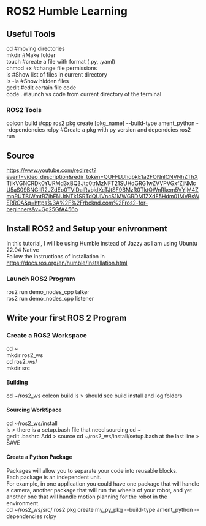 # **ROS2 Humble Learning**
## **Useful Tools**  
cd #moving directories  
mkdir #Make folder  
touch #create a file with format (.py, .yaml)  
chmod +x #change file permissions  
ls #Show list of files in current directory  
ls -la #Show hidden files  
gedit #edit certain file code  
code . #launch vs code from current directory of the terminal
### **ROS2 Tools**
colcon build #cpp
ros2 pkg create [pkg_name] --build-type ament_python --dependencies rclpy #Create a pkg with py version and dependcies
ros2 run


## **Source**  
https://www.youtube.com/redirect?event=video_description&redir_token=QUFFLUhqbkE1a2FONnlCNVNhZThXTjlkVGNCRDk0YURMd3xBQ3Jtc0trMzNFT21SUHdGRG1wZVVPVGxfZjNMcU5aS09BNGllR2JZdEp0TVlDalRvbjdXcTJtSF9BMzR0TktQWnRkem5VYjM4ZmpRUTBlWmtRZjhFNUtNTk1SRTdQUlVncS1MWGRDM1ZXdE5Hdm01MVBsWERROA&q=https%3A%2F%2Frbcknd.com%2Fros2-for-beginners&v=Gg25GfA456o

## **Install ROS2 and Setup your enivronment**
In this tutorial, I will be using Humble instead of Jazzy as I am using Ubuntu 22.04 Native   
Follow the instructions of installation in https://docs.ros.org/en/humble/Installation.html  

### **Launch ROS2 Program**
ros2 run demo_nodes_cpp talker  
ros2 run demo_nodes_cpp listener  

## **Write your first ROS 2 Program**  
### **Create a ROS2 Workspace**
cd ~  
mkdir ros2_ws  
cd ros2_ws/  
mkdir src
#### **Building**  
cd ~/ros2_ws
colcon build
ls > should see build install and log folders  
#### **Sourcing WorkSpace**
cd ~/ros2_ws/install  
ls > there is a setup.bash file that need sourcing
cd ~  
gedit .bashrc
Add > source cd ~/ros2_ws/install/setup.bash at the last line > SAVE  
#### **Create a Python Package**  
Packages will allow you to separate your code into reusable blocks.  
Each package is an independent unit.  
For example, in one application you could have one package that will handle a camera, another package that will run the wheels of your robot, and yet another one that will handle motion planning for the robot in the environment.  
cd ~/ros2_ws/src/
ros2 pkg create my_py_pkg --build-type ament_python --dependencies rclpy  


